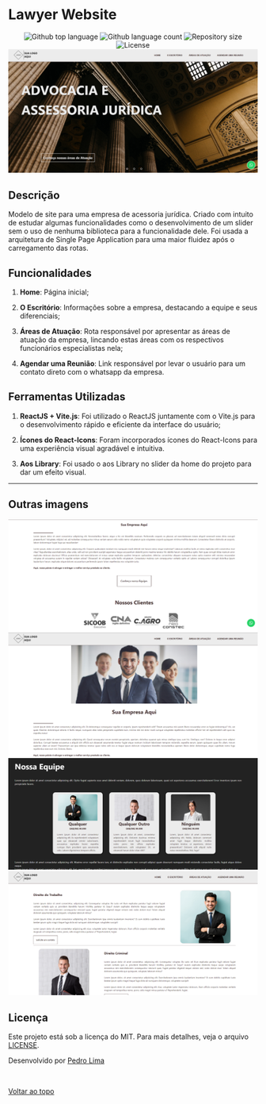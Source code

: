 # Lawyer Website
<p align="center">
  <img alt="Github top language" src="https://img.shields.io/github/languages/top/Striffer/portfolio?color=56BEB8">

  <img alt="Github language count" src="https://img.shields.io/github/languages/count/Striffer/portfolio?color=56BEB8">

  <img alt="Repository size" src="https://img.shields.io/github/repo-size/Striffer/portfolio?color=56BEB8">

  <img alt="License" src="https://img.shields.io/github/license/Striffer/portfolio?color=56BEB8">

  <img src="./src/assets/screenshot1.png" alt="Portifolio" />


## Descrição

Modelo de site para uma empresa de acessoria jurídica. Criado com intuito de estudar algumas funcionalidades como o desenvolvimento de um slider sem o uso de nenhuma biblioteca para a funcionalidade dele. Foi usada a arquitetura de Single Page Application para uma maior fluidez após o carregamento das rotas.

## Funcionalidades

1. **Home**: Página inicial;

2. **O Escritório**: Informações sobre a empresa, destacando a equipe e seus diferenciais;

3. **Áreas de Atuação**: Rota responsável por apresentar as áreas de atuação da empresa, lincando estas áreas com os respectivos funcionários especialistas nela;

4. **Agendar uma Reunião**: Link responsável por levar o usuário para um contato direto com o whatsapp da empresa.


## Ferramentas Utilizadas

1. **ReactJS + Vite.js**: Foi utilizado o ReactJS juntamente com o Vite.js para o desenvolvimento rápido e eficiente da interface do usuário;

2. **Ícones do React-Icons**: Foram incorporados ícones do React-Icons para uma experiência visual agradável e intuitiva.

3. **Aos Library**: Foi usado o aos Library no slider da home do projeto para dar um efeito visual.

---

## Outras imagens ##

<img src="./src/assets/screenshot2.png" alt="Portifolio" />

<img src="./src/assets/screenshot3.png" alt="Portifolio" />

<img src="./src/assets/screenshot4.png" alt="Portifolio" />

<img src="./src/assets/screenshot5.png" alt="Portifolio" />

## Licença ##

Este projeto está sob a licença do MIT. Para mais detalhes, veja o arquivo [LICENSE](LICENSE.md).

Desenvolvido por <a href="https://github.com/Striffer" target="_blank">Pedro Lima</a>

&#xa0;

<a href="#top">Voltar ao topo</a>